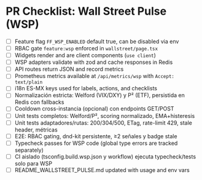# PR Checklist: Wall Street Pulse (WSP)

- [ ] Feature flag `FF_WSP_ENABLED` default true, can be disabled via env
- [ ] RBAC gate `feature:wsp` enforced in `wallstreet/page.tsx`
- [ ] Widgets render and are client components (`use client`)
- [ ] WSP adapters validate with zod and cache responses in Redis
- [ ] API routes return JSON and record metrics
- [ ] Prometheus metrics available at `/api/metrics/wsp` with `Accept: text/plain`
- [ ] i18n ES-MX keys used for labels, actions, and checklists
- [ ] Normalización estricta: Welford (VIX/DXY) y P² (ETF), persistida en Redis con fallbacks
- [ ] Cooldown cross-instancia (opcional) con endpoints GET/POST
- [ ] Unit tests completos: Welford/P², scoring normalizado, EMA+histeresis
- [ ] Unit tests adaptadores/rutas: 200/304/500, ETag, rate-limit 429, stale header, métricas
- [ ] E2E: RBAC gating, dnd-kit persistente, ≥2 señales y badge stale
- [ ] Typecheck passes for WSP code (global type errors are tracked separately)
- [ ] CI aislado (tsconfig.build.wsp.json y workflow) ejecuta typecheck/tests solo para WSP
- [ ] README_WALLSTREET_PULSE.md updated with usage and env vars
